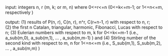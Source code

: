 input: integers n, r (m, k; or m, n) where 0<=r<=n (0<=k<=m-1; or 1<=n<=m, respectively ) 

output: 
(1) results of P(n, r), C(n, r), n^r, C(r+n-1, r) with respect to n, r;  
(2) the first n Catalan, triangular, harmonic,  Fibonacci, Lucas with respect to n;
(3) Eulerian numbers with respect to m, k for 0<=k<=m-1 (i.e., a_sub(m,0), a_sub(m,1), ... , a_sub(m,m-1) ) and
(4) Stirling number of the second kind with respect to m, n for 1<=n<=m (i.e., S_sub(m,1), S_sub(m,2), ... , a_sub(m,m) )
